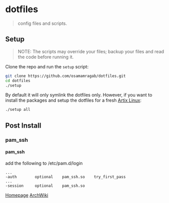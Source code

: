 # dotfiles

> config files and scripts.

## Setup

> NOTE: The scripts may override your files; backup your files and read the
code before running it.

Clone the repo and run the `setup` script:
```sh
git clone https://github.com/osamamragab/dotfiles.git
cd dotfiles
./setup
```

By default it will only symlink the dotfiles only. However, if you want to
install the packages and setup the dotfiles for a fresh [Artix Linux](https://artixlinux.org/):
```sh
./setup all
```

## Post Install

### pam_ssh

#### pam_ssh

add the following to /etc/pam.d/login
```pamconf
...
-auth        optional    pam_ssh.so    try_first_pass
...
-session     optional    pam_ssh.so
```
[Homepage](https://pam-ssh.sourceforge.net/)
[ArchWiki](https://wiki.archlinux.org/title/SSH_keys#pam_ssh)

